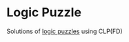 # Logic Puzzle

Solutions of [logic puzzles](http://brownbuffalo.sourceforge.net/puzzle_index.html)
using CLP(FD)
